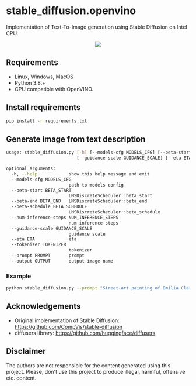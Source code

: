 # stable_diffusion.openvino

Implementation of Text-To-Image generation using Stable Diffusion on Intel CPU.
<p align="center">
  <img src="data/title.png"/>
</p>

## Requirements

* Linux, Windows, MacOS
* Python 3.8.+
* CPU compatible with OpenVINO.

## Install requirements

```bash
pip install -r requirements.txt
```

## Generate image from text description

```bash
usage: stable_diffusion.py [-h] [--models-cfg MODELS_CFG] [--beta-start BETA_START] [--beta-end BETA_END] [--beta-schedule BETA_SCHEDULE] [--num-inference-steps NUM_INFERENCE_STEPS]
                           [--guidance-scale GUIDANCE_SCALE] [--eta ETA] [--tokenizer TOKENIZER] [--prompt PROMPT] [--output OUTPUT]

optional arguments:
  -h, --help            show this help message and exit
  --models-cfg MODELS_CFG
                        path to models config
  --beta-start BETA_START
                        LMSDiscreteScheduler::beta_start
  --beta-end BETA_END   LMSDiscreteScheduler::beta_end
  --beta-schedule BETA_SCHEDULE
                        LMSDiscreteScheduler::beta_schedule
  --num-inference-steps NUM_INFERENCE_STEPS
                        num inference steps
  --guidance-scale GUIDANCE_SCALE
                        guidance scale
  --eta ETA             eta
  --tokenizer TOKENIZER
                        tokenizer
  --prompt PROMPT       prompt
  --output OUTPUT       output image name
```

### Example
```bash
python stable_diffusion.py --prompt "Street-art painting of Emilia Clarke in style of Banksy, photorealism"
```

## Acknowledgements

* Original implementation of Stable Diffusion: https://github.com/CompVis/stable-diffusion
* diffusers library: https://github.com/huggingface/diffusers

## Disclaimer

The authors are not responsible for the content generated using this project.
Please, don't use this project to produce illegal, harmful, offensive etc. content.
